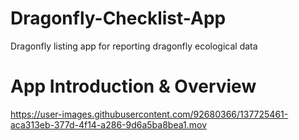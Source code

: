 # Dragonfly-Checklist-App
Dragonfly listing app for reporting dragonfly ecological data

# App Introduction & Overview

https://user-images.githubusercontent.com/92680366/137725461-aca313eb-377d-4f14-a286-9d6a5ba8bea1.mov



